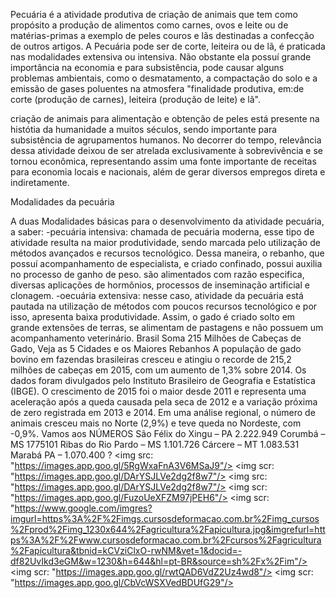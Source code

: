 <title> pecúaria </title>

Pecuária é a atividade produtiva de criação de animais que tem como propósito a produção de alimentos como carnes, ovos e leite ou de matérias-primas a exemplo de peles couros e lãs destinadas a confecção de outros artigos. A Pecuária pode ser de corte, leiteira ou de lã, é praticada nas modalidades extensiva ou intensiva. Não obstante ela possuí grande importância na economia e para subsistência, pode causar alguns problemas ambientais, como o desmatamento, a compactação do solo e a emissão de gases poluentes na atmosfera "finalidade produtiva, em:de corte (produção de carnes), leiteira (produção de leite) e lã".

criação de animais para alimentação e obtenção de peles está presente na histótia da humanidade a muitos séculos, sendo importante para subsistência de agrupamentos humanos. No decorrer do tempo, relevância dessa atividade deixou de ser atrelada exclusivamente à sobrevivência e se tornou econômica, representando assim uma fonte importante de receitas para economia locais e nacionais, além de gerar diversos empregos direta e indiretamente.

Modalidades da pecuária

A duas Modalidades básicas para o desenvolvimento da atividade pecuária, a saber: -pecuária intensiva: chamada de pecuária moderna, esse tipo de atividade resulta na maior produtividade, sendo marcada pelo utilização de métodos avançados e recursos tecnológico. Dessa maneira, o rebanho, que possuí acompanhamento de especialista, e criado confinado, possui auxilia no processo de ganho de peso. são alimentados com razão especifica, diversas aplicações de hormônios, processos de inseminação artificial e clonagem. -oecuária extensiva: nesse caso, atividade da pecuária está pautada na utilização de métodos com poucos recursos tecnológico e por isso, apresenta baixa produtividade. Assim, o gado é criado solto em grande extensões de terras, se alimentam de pastagens e não possuem um acompanhamento veterinário.
Brasil Soma 215 Milhões de Cabeças de Gado, Veja as 5 Cidades e os Maiores Rebanhos
         A população de gado bovino em fazendas brasileiras cresceu e atingiu o recorde de 215,2 milhões de cabeças em 2015, com um aumento de 1,3% sobre 2014. Os dados foram divulgados pelo Instituto Brasileiro de Geografia e Estatística (IBGE). O crescimento de 2015 foi o maior desde 2011 e representa uma aceleração após a queda causada pela seca de 2012 e a variação próxima de zero registrada em 2013 e 2014. Em uma análise regional, o número de animais cresceu mais no Norte (2,9%) e teve queda no Nordeste, com -0,9%.
Vamos aos NÚMEROS
São Félix do Xingu – PA   2.222.949
Corumbá – MS  1775101
Ribas do Rio Pardo – MS  1.101.726
Cárcere – MT 1.083.531
Marabá PA – 1.070.400
?<img>
<img src: "https://images.app.goo.gl/5RgWxaFnA3V6MSaJ9"/>
<img scr: "https://images.app.goo.gl/DArYSJLVe2dg2f8w7"/>
<img src: "https://images.app.goo.gl/DArYSJLVe2dg2f8w7"/>
<img scr: "https://images.app.goo.gl/FuzoUeXFZM97jPEH6"/>
<img scr: "https://www.google.com/imgres?imgurl=https%3A%2F%2Fimgs.cursosdeformacao.com.br%2Fimg_cursos%2Fprod%2Fimg_1230x644%2Fagricultura%2Fapicultura.jpg&imgrefurl=https%3A%2F%2Fwww.cursosdeformacao.com.br%2Fcursos%2Fagricultura%2Fapicultura&tbnid=kCVziClxO-rwNM&vet=1&docid=-df82UvIkd3eGM&w=1230&h=644&hl=pt-BR&source=sh%2Fx%2Fim"/>
<img scr: "https://images.app.goo.gl/rwtQAD6VdZ2Uz4wd8"/>
<img scr: "https://images.app.goo.gl/CbVcWSXVedBDUfG29"/>
